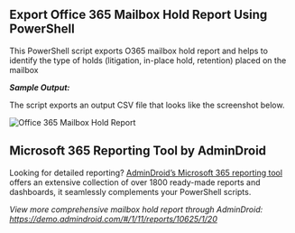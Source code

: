 ## Export Office 365 Mailbox Hold Report Using PowerShell

This PowerShell script exports O365 mailbox hold report and helps to identify the type of holds (litigation, in-place hold, retention) placed on the mailbox

***Sample Output:*** 

The script exports an output CSV file that looks like the screenshot below. 

![Office 365 Mailbox Hold Report](https://o365reports.com/wp-content/uploads/2021/06/Get-all-mailboxes-under-hold.png?v=1705576675) 

## Microsoft 365 Reporting Tool by AdminDroid 

Looking for detailed reporting? [AdminDroid’s Microsoft 365 reporting tool](https://admindroid.com/?src=GitHub) offers an extensive collection of over 1800 ready-made reports and dashboards, it seamlessly complements your PowerShell scripts.

*View more comprehensive mailbox hold report through AdminDroid: <https://demo.admindroid.com/#/1/11/reports/10625/1/20>*

